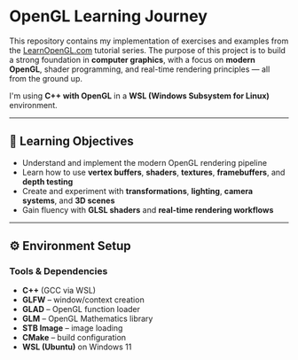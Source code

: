 # OpenGL Learning Journey

This repository contains my implementation of exercises and examples from the [LearnOpenGL.com](https://learnopengl.com) tutorial series. The purpose of this project is to build a strong foundation in **computer graphics**, with a focus on **modern OpenGL**, shader programming, and real-time rendering principles — all from the ground up.

I'm using **C++ with OpenGL** in a **WSL (Windows Subsystem for Linux)** environment.

---

## 🎯 Learning Objectives

- Understand and implement the modern OpenGL rendering pipeline
- Learn how to use **vertex buffers**, **shaders**, **textures**, **framebuffers**, and **depth testing**
- Create and experiment with **transformations**, **lighting**, **camera systems**, and **3D scenes**
- Gain fluency with **GLSL shaders** and **real-time rendering workflows**

---

## ⚙️ Environment Setup

### Tools & Dependencies
- **C++** (GCC via WSL)
- **GLFW** – window/context creation
- **GLAD** – OpenGL function loader
- **GLM** – OpenGL Mathematics library
- **STB Image** – image loading
- **CMake** – build configuration
- **WSL (Ubuntu)** on Windows 11
